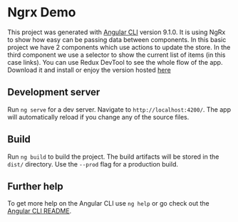 # Ngrx Demo

This project was generated with [Angular CLI](https://github.com/angular/angular-cli) version 9.1.0. It is using NgRx to show how easy can be passing data between components. In this basic project we have 2 components which use actions to update the store. In the third component we use a selector to show the current list of items (in this case links). You can use Redux DevTool to see the whole flow of the app.
Download it and install or enjoy the version hosted [here](https://darekodz.github.io/ngrx-demo/) 


## Development server

Run `ng serve` for a dev server. Navigate to `http://localhost:4200/`. The app will automatically reload if you change any of the source files.

## Build

Run `ng build` to build the project. The build artifacts will be stored in the `dist/` directory. Use the `--prod` flag for a production build.

## Further help

To get more help on the Angular CLI use `ng help` or go check out the [Angular CLI README](https://github.com/angular/angular-cli/blob/master/README.md).
